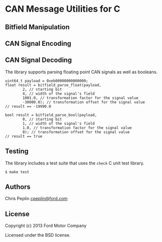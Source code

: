 CAN Message Utilities for C
============

## Bitfield Manipulation

## CAN Signal Encoding

## CAN Signal Decoding

The library supports parsing floating point CAN signals as well as booleans.

    uint64_t payload = 0xeb00000000000000;
    float result = bitfield_parse_float(payload,
            2, // starting bit
            4, // width of the signal's field
            1001.0, // transformation factor for the signal value
            -30000.0); // transformation offset for the signal value
    // result == -19990.0

    bool result = bitfield_parse_bool(payload,
            0, // starting bit
            1, // width of the signal's field
            1.0, // transformation factor for the signal value
            0); // transformation offset for the signal value
    // result == true

## Testing

The library includes a test suite that uses the `check` C unit test library.

    $ make test

## Authors

Chris Peplin cpeplin@ford.com

## License

Copyright (c) 2013 Ford Motor Company

Licensed under the BSD license.

